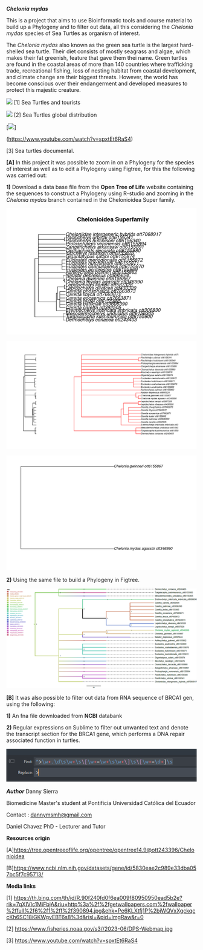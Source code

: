 ***Chelonia mydas***

This is a project that aims to use Bioinformatic tools and course material to build up a Phylogeny and to filter out data, all this considering the *Chelonia mydas* species of Sea Turtles as organism of interest.

The *Chelonia mydas* also known as the green sea turtle is the largest hard-shelled sea turtle. Their diet consists of mostly seagrass and algae, which makes their fat greenish, feature that gave them thei name. 
Green turtles are found in the coastal areas of more than 140 countries where trafficking trade, recreational fishing, loss of nesting habitat from coastal development, and climate change are their biggest threats. However, the world has become conscious over their endangerment and developed measures to protect this majestic creature. 


![](https://th.bing.com/th/id/R.90f240fd0f6ea009f80950950ead5b2e?rik=7qXIVlc1MiFbjA&riu=http%3a%2f%2fgetwallpapers.com%2fwallpaper%2ffull%2f6%2f1%2ff%2f390894.jpg&ehk=Pe6KLXtfj1P%2bjWQVxXgckqccKh6SC18iGKWgvEBT6s8%3d&risl=&pid=ImgRaw&r=0) 
[1] Sea Turtles and tourists 


![](https://www.fisheries.noaa.gov/s3//2023-06/DPS-Webmap.jpg) 
[2] Sea Turtles global distribution



[![ ](https://img.youtube.com/vi/spxtEt6RaS4/0.jpg)]


(https://www.youtube.com/watch?v=spxtEt6RaS4) 


[3] Sea turtles documental.



**[A]** In this project it was possible to zoom in on a Phylogeny for the species of interest as well as to  edit a Phylogeny using Figtree, for this the following was carried out: 


**1)** Download a data base file from the **Open Tree of Life** website containing the sequences to construct a Phylogeny using R-studio and zooming in the *Chelonia mydas* branch contained in the Chelonioidea Super family. 

![Chelonioidea Superfamily](results/Chelonioideasuperfamily.png?raw=true)


![Label tips for Chelonioidea Superfamily](results/labeltips.png?raw=true)

![Chelonia mydas zoom in](results/Cheloniamydas.png?raw=true)




**2)** Using the same file to build a Phylogeny in Figtree.


![Figtree phylogeny tree](results/Figtree.png?raw=true)


**[B]** It was also possible to filter out data from RNA sequence of BRCA1 gen, using the following:

**1)** An fna file downloaded from **NCBI** databank

**2)** Regular expressions on Sublime to filter out unwanted text and denote the transcript section for the BRCA1 gene, which performs a DNA repair associated function in turtles.  

![Regular expression applied](results/Regularexpression.png?raw=true)


***Author***
Danny Sierra

Biomedicine Master's student at Pontificia Universidad Católica del Ecuador 

Contact : dannymsmh@gmail.com

Daniel Chavez PhD - Lecturer and Tutor



**Resources origin** 


[A]https://tree.opentreeoflife.org/opentree/opentree14.9@ott243396/Chelonioidea

[B]https://www.ncbi.nlm.nih.gov/datasets/gene/id/5830eae2c989e33dba057bc5f7c95713/


**Media links** 


[1] https://th.bing.com/th/id/R.90f240fd0f6ea009f80950950ead5b2e?rik=7qXIVlc1MiFbjA&riu=http%3a%2f%2fgetwallpapers.com%2fwallpaper%2ffull%2f6%2f1%2ff%2f390894.jpg&ehk=Pe6KLXtfj1P%2bjWQVxXgckqccKh6SC18iGKWgvEBT6s8%3d&risl=&pid=ImgRaw&r=0

[2] https://www.fisheries.noaa.gov/s3//2023-06/DPS-Webmap.jpg

[3] https://www.youtube.com/watch?v=spxtEt6RaS4

